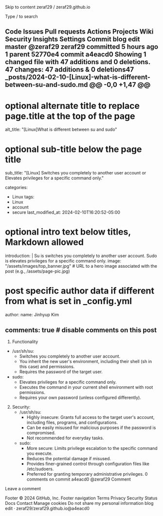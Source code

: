 Skip to content
zeraf29
/
zeraf29.github.io

Type / to search

Code
Issues
Pull requests
Actions
Projects
Wiki
Security
Insights
Settings
Commit
blog edit
master
@zeraf29
zeraf29 committed 5 hours ago
1 parent 52770e4
commit a4eacd0
Showing 1 changed file with 47 additions and 0 deletions.
47 changes: 47 additions & 0 deletions47  
_posts/2024-02-10-[Linux]-what-is-different-between-su-and-sudo.md
@@ -0,0 +1,47 @@
---
# optional alternate title to replace page.title at the top of the page
alt_title: "[Linux]What is different between su and sudo"

# optional sub-title below the page title
sub_title: "[Linux] Switches you completely to another user account or Elevates privileges for a specific command only."

categories:
- Linux
  tags:
- Linux
- account
- secure
  last_modified_at: 2024-02-10T16:20:52-05:00

# optional intro text below titles, Markdown allowed
introduction: |
Su is switches you completely to another user account. Sudo is elevates privileges for a specific command only.
image:  "/assets/images/top_banner.jpg" # URL to a hero image associated with the post (e.g., /assets/page-pic.jpg)

# post specific author data if different from what is set in _config.yml
author:
name: Jinhyup Kim

comments: true  # disable comments on this post
---

1. Functionality
- /usr/sh/su:
    - Switches you completely to another user account.
    - You inherit the new user's environment, including their shell (sh in this case) and permissions.
    - Requires the password of the target user.
- sudo:
    - Elevates privileges for a specific command only.
    - Executes the command in your current shell environment with root permissions.
    - Requires your own password (unless configured differently).
2. Security:
    - /usr/sh/su:
        - Highly insecure: Grants full access to the target user's account, including files, programs, and configurations.
        - Can be easily misused for malicious purposes if the password is compromised.
        - Not recommended for everyday tasks.
    - sudo:
        - More secure: Limits privilege escalation to the specific command you execute.
        - Reduces the potential damage if misused.
        - Provides finer-grained control through configuration files like /etc/sudoers.
        - Preferred for granting temporary administrative privileges.
          0 comments on commit a4eacd0
          @zeraf29
          Comment

Leave a comment

Footer
© 2024 GitHub, Inc.
Footer navigation
Terms
Privacy
Security
Status
Docs
Contact
Manage cookies
Do not share my personal information
blog edit · zeraf29/zeraf29.github.io@a4eacd0